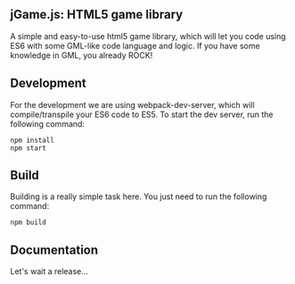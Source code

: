 ## jGame.js: HTML5 game library ##
A simple and easy-to-use html5 game library, which will let you code using ES6 with some GML-like code language and logic.
If you have some knowledge in GML, you already ROCK!

## Development ##
For the development we are using webpack-dev-server, which will compile/transpile your ES6 code to ES5.
To start the dev server, run the following command:
```
npm install
npm start
```

## Build ##
Building is a really simple task here. 
You just need to run the following command:
```
npm build
```

## Documentation ##
Let's wait a release...